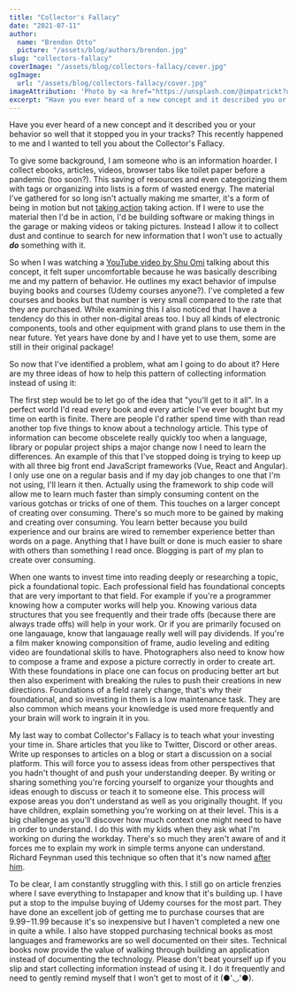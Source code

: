 ```yaml
---
title: "Collector's Fallacy"
date: "2021-07-11"
author:
  name: "Brendon Otto"
  picture: "/assets/blog/authors/brendon.jpg"
slug: "collectors-fallacy"
coverImage: "/assets/blog/collectors-fallacy/cover.jpg"
ogImage:
  url: "/assets/blog/collectors-fallacy/cover.jpg"
imageAttribution: 'Photo by <a href="https://unsplash.com/@impatrickt?utm_source=unsplash&utm_medium=referral&utm_content=creditCopyText">Patrick Tomasso</a> on <a href="https://unsplash.com/s/photos/messy-books?utm_source=unsplash&utm_medium=referral&utm_content=creditCopyText">Unsplash</a>'
excerpt: "Have you ever heard of a new concept and it described you or your behavior so well that it stopped you in your tracks?"
---
```


Have you ever heard of a new concept and it described you or your behavior so well that it stopped you in your tracks?
This recently happened to me and I wanted to tell you about the Collector's Fallacy.

To give some background, I am someone who is an information hoarder. I collect ebooks, articles, videos, browser tabs like toilet paper
before a pandemic (too soon?). This saving of resources and even categorizing them with tags or organizing into lists is a form of wasted energy.
The material I've gathered for so long isn't actually making me smarter, it's a form of being in motion but not [taking action](https://jamesclear.com/taking-action) <ExternalLink url={https://jamesclear.com/taking-action}>taking action</ExternalLink>.
If I were to use the material then I'd be in action, I'd be building software or making things in the garage or making videos or taking pictures. Instead
I allow it to collect dust and continue to search for new information that I won't use to actually **_do_** something with it.

So when I was watching a [YouTube video by Shu Omi](https://youtu.be/ZksYoaDldOM) talking about this concept, it felt super uncomfortable because he was basically describing
me and my pattern of behavior. He outlines my exact behavior of impulse buying books and courses (Udemy courses anyone?). I've completed a few courses and books but that
number is very small compared to the rate that they are purchased. While examining this I also noticed that I have a tendency do this in other non-digital areas too. I buy all kinds
of electronic components, tools and other equipment with grand plans to use them in the near future. Yet years have done by and I have yet to use them, some are still in their original package!

So now that I've identified a problem, what am I going to do about it? Here are my three ideas of how to help this pattern of collecting information instead of using it:

The first step would be to let go of the idea that "you'll get to it all". In a perfect world I'd read every book and every article I've ever bought but my time on earth is finite.
There are people I'd rather spend time with than read another top five things to know about a technology article. This type of information can become obscelete really quickly too when a language, library or
popular project ships a major change now I need to learn the differences. An example of this that I've stopped doing is trying to keep up with all three big front end JavaScript frameworks
(Vue, React and Angular). I only use one on a regular basis and if my day job changes to one that I'm not using, I'll learn it then. Actually using the framework to ship code will allow me to learn much faster than
simply consuming content on the various gotchas or tricks of one of them. This touches on a larger concept of creating over consuming. There's so much more to be gained by making and creating over consuming. You learn
better because you build experience and our brains are wired to remember experience better than words on a page. Anything that I have built or done is much easier to share with others than something I read once. Blogging is part
of my plan to create over consuming.

When one wants to invest time into reading deeply or researching a topic, pick a foundational topic. Each professional field has foundational concepts that are very important to that field. For example if you're a programmer knowing how
a computer works will help you. Knowing various data structures that you see frequently and their trade offs (because there are always trade offs) will help in your work. Or if you are primarily focused on one langauage, know that langauage really well
will pay dividends. If you're a film maker knowing componsition of frame, audio leveling and editing video are foundational skills to have. Photographers also need to know how to compose a frame and expose a picture correctly in order to create art. With these foundations
in place one can focus on producing better art but then also experiment with breaking the rules to push their creations in new directions. Foundations of a field rarely change, that's why their foundational, and so investing in them is a low maintenance task. They are also common
which means your knowledge is used more frequently and your brain will work to ingrain it in you.

My last way to combat Collector's Fallacy is to teach what your investing your time in. Share articles that you like to Twitter, Discord or other areas. Write up responses to articles on a blog or start a discussion on a social platform. This will force you to assess ideas from
other perspectives that you hadn't thought of and push your understanding deeper. By writing or sharing something you're forcing yourself to organize your thoughts and ideas enough to discuss or teach it to someone else. This process will expose areas you don't understand as well as
you originally thought. If you have children, explain something you're working on at their level. This is a big challenge as you'll discover how much context one might need to have in order to understand. I do this with my kids when they ask what I'm working on during the workday. There's
so much they aren't aware of and it forces me to explain my work in simple terms anyone can understand. Richard Feynman used this technique so often that it's now named [after him](https://fs.blog/2021/02/feynman-learning-technique/).

To be clear, I am constantly struggling with this. I still go on article frenzies where I save everything to Instapaper and know that it's building up. I have put a stop to the impulse buying of Udemy courses for the most part. They have done an excellent job of getting me to purchase
courses that are $9.99-$11.99 because it's so inexpensive but I haven't completed a new one in quite a while. I also have stopped purchasing technical books as most languages and frameworks are so well documented on their sites. Technical books now provide the value of walking through
building an application instead of documenting the technology. Please don't beat yourself up if you slip and start collecting information instead of using it. I do it frequently and need to gently remind myself that I won't get to most of it (●'◡'●).

